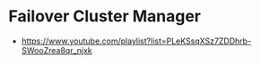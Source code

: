 # Failover Cluster Manager
- https://www.youtube.com/playlist?list=PLeKSsqXSz7ZDDhrb-SWooZrea8qr_njxk
